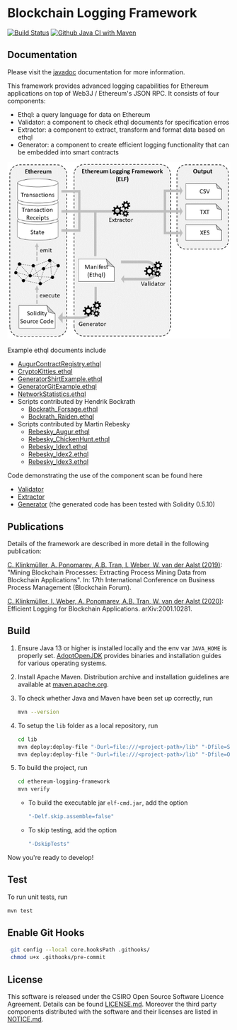 # Blockchain Logging Framework

[![Build Status](https://elf-ci.rohrschacht.de/job/BLF/badge/icon?subject=Jenkins%20CI)](https://elf-ci.rohrschacht.de/job/BLF) [![Github Java CI with Maven](https://github.com/ADSP-2020/Blockchain-Logging-Framework/workflows/Java%20CI%20with%20Maven/badge.svg)](https://github.com/TU-ADSP/Blockchain-Logging-Framework/actions?query=workflow%3A%22Java+CI+with+Maven%22)

## Documentation

Please visit the [javadoc](https://tu-adsp.github.io/BLF-Javadoc/master/index.html) documentation for more information.

This framework provides advanced logging capabilities for Ethereum applications on top of Web3J / Ethereum's JSON RPC. It consists of four components:

- Ethql: a query language for data on Ethereum
- Validator: a component to check ethql documents for specification erros
- Extractor: a component to extract, transform and format data based on ethql
- Generator: a component to create efficient logging functionality that can be embedded into smart contracts

![](framework.png)

Example ethql documents include
- [AugurContractRegistry.ethql](./src/main/resources/AugurContractRegistry.ethql)
- [CryptoKitties.ethql](./src/main/resources/CryptoKitties.ethql)
- [GeneratorShirtExample.ethql](./src/main/resources/GeneratorGitExample.ethql)
- [GeneratorGitExample.ethql](./src/main/resources/GeneratorShirtExample.ethql)
- [NetworkStatistics.ethql](./src/main/resources/NetworkStatistics.ethql)
- Scripts contributed by Hendrik Bockrath
  - [Bockrath_Forsage.ethql](./src/main/resources/Bockrath_Forsage.ethql)
  - [Bockrath_Raiden.ethql](./src/main/resources/Bockrath_Raiden.ethql)
- Scripts contributed by Martin Rebesky
  - [Rebesky_Augur.ethql](./src/main/resources/Rebesky_Augur.ethql)
  - [Rebesky_ChickenHunt.ethql](./src/main/resources/Rebesky_ChickenHunt.ethql)
  - [Rebesky_Idex1.ethql](./src/main/resources/Rebesky_Idex1.ethql)
  - [Rebesky_Idex2.ethql](./src/main/resources/Rebesky_Idex2.ethql)
  - [Rebesky_Idex3.ethql](./src/main/resources/Rebesky_Idex3.ethql)

Code demonstrating the use of the component scan be found here
- [Validator](src/main/java/au/csiro/data61/aap/samples/ValidatorTest.java)
- [Extractor](src/main/java/au/csiro/data61/aap/samples/ExtractorTest.java)
- [Generator](src/main/java/au/csiro/data61/aap/samples/GeneratorTest.java) (the generated code has been tested with Solidity 0.5.10)

## Publications

Details of the framework are described in more detail in the following publication:

[C. Klinkmüller, A. Ponomarev, A.B. Tran, I. Weber, W. van der Aalst (2019)](https://www.researchgate.net/publication/335399009_Mining_Blockchain_Processes_Extracting_Process_Mining_Data_from_Blockchain_Applications): "Mining Blockchain Processes: Extracting Process Mining Data from Blockchain Applications". In: 17th International Conference on Business Process Management (Blockchain Forum).

[C. Klinkmüller, I. Weber, A. Ponomarev, A.B. Tran, W. van der Aalst (2020)](https://arxiv.org/abs/2001.10281): Efficient Logging for Blockchain Applications. 	arXiv:2001.10281.

## Build

1. Ensure Java 13 or higher is installed locally and the env var `JAVA_HOME` is properly set. [AdoptOpenJDK](https://adoptopenjdk.net/installation.html) provides binaries and installation guides for various operating systems.

2. Install Apache Maven. Distribution archive and installation guidelines are available at [maven.apache.org](https://maven.apache.org/index.html).

3. To check whether Java and Maven have been set up correctly, run
    ```bash
    mvn --version
    ```

4. To setup the ```lib``` folder as a local repository, run
    ```bash
    cd lib
    mvn deploy:deploy-file "-Durl=file:///<project-path>/lib" "-Dfile=Spex.jar" "-DgroupId=org.deckfour" "-DartifactId=spex" "-Dversion=1.0" "-Dpackaging=jar"
    mvn deploy:deploy-file "-Durl=file:///<project-path>/lib" "-Dfile=OpenXES-20181205.jar" "-DgroupId=org.deckfour" "-DartifactId=open-xes" "-Dversion=1.0" "-Dpackaging=jar"
    ```
   
6. To build the project, run
    ```bash
    cd ethereum-logging-framework
    mvn verify
    ```
    - To build the executable jar ```elf-cmd.jar```, add the option
      ```bash
      "-Delf.skip.assemble=false"
      ``` 
    - To skip testing, add the option
      ```bash
      "-DskipTests"
      ``` 

Now you're ready to develop!

## Test

To run unit tests, run
```bash
mvn test
```
## Enable Git Hooks

```bash
 git config --local core.hooksPath .githooks/
 chmod u+x .githooks/pre-commit
```

## License

This software is released under the CSIRO Open Source Software Licence Agreement. Details can be found [LICENSE.md](LICENSE.md). Moreover the third party components distributed with the software and their licenses are listed in [NOTICE.md](NOTICE.md).


